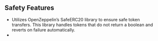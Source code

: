 ## Safety Features
- Utilizes OpenZeppelin’s SafeERC20 library to ensure safe token transfers. This library handles tokens that do not return a boolean and reverts on failure automatically.
- 
